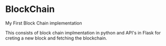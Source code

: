 # BlockChain
My First Block Chain implementation

This consists of block chain implmentation in python and API's in Flask for creting a new block and fetching the blockchain.
